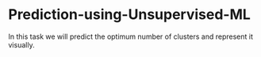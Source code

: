 # Prediction-using-Unsupervised-ML
In this task we will predict the optimum number of clusters and represent it visually.
